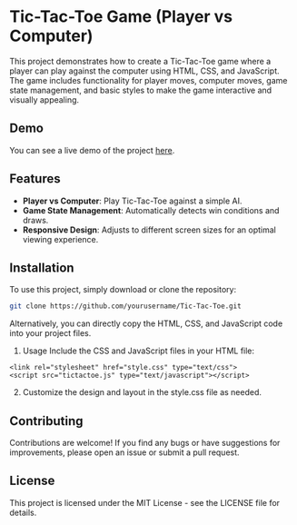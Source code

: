 # Tic-Tac-Toe Game (Player vs Computer)

This project demonstrates how to create a Tic-Tac-Toe game where a player can play against the computer using HTML, CSS, and JavaScript. The game includes functionality for player moves, computer moves, game state management, and basic styles to make the game interactive and visually appealing.

## Demo

You can see a live demo of the project [here](#).

## Features

- **Player vs Computer**: Play Tic-Tac-Toe against a simple AI.
- **Game State Management**: Automatically detects win conditions and draws.
- **Responsive Design**: Adjusts to different screen sizes for an optimal viewing experience.

## Installation

To use this project, simply download or clone the repository:

```bash
git clone https://github.com/yourusername/Tic-Tac-Toe.git
```

Alternatively, you can directly copy the HTML, CSS, and JavaScript code into your project files.

1. Usage
Include the CSS and JavaScript files in your HTML file:
```
<link rel="stylesheet" href="style.css" type="text/css">
<script src="tictactoe.js" type="text/javascript"></script>
```

2. Customize the design and layout in the style.css file as needed.

## Contributing
Contributions are welcome! If you find any bugs or have suggestions for improvements, please open an issue or submit a pull request.

## License
This project is licensed under the MIT License - see the LICENSE file for details.































